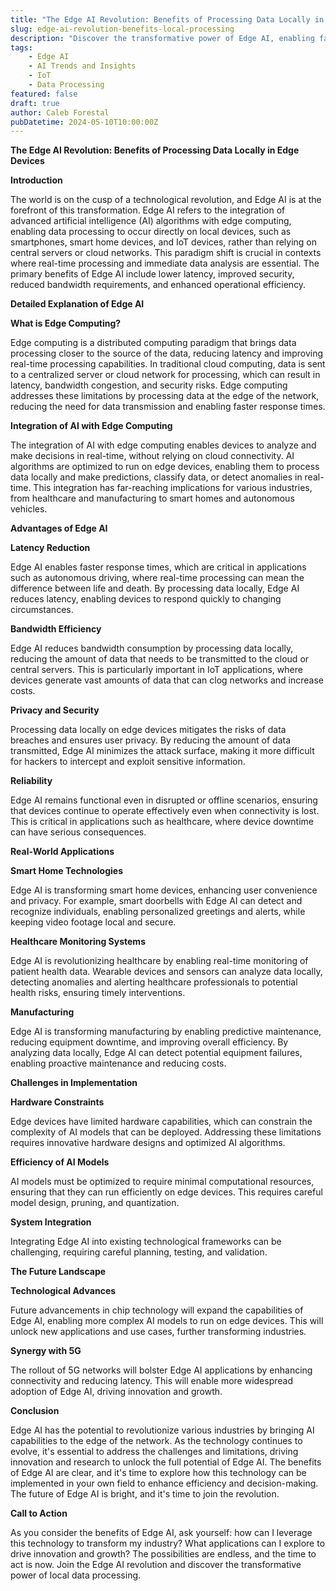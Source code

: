```yaml
---
title: "The Edge AI Revolution: Benefits of Processing Data Locally in Edge Devices"
slug: edge-ai-revolution-benefits-local-processing
description: "Discover the transformative power of Edge AI, enabling faster, more secure, and more efficient data processing at the edge of the network."
tags: 
    - Edge AI 
    - AI Trends and Insights 
    - IoT 
    - Data Processing
featured: false
draft: true
author: Caleb Forestal
pubDatetime: 2024-05-10T10:00:00Z
---
```


**The Edge AI Revolution: Benefits of Processing Data Locally in Edge Devices**

**Introduction**

The world is on the cusp of a technological revolution, and Edge AI is at the forefront of this transformation. Edge AI refers to the integration of advanced artificial intelligence (AI) algorithms with edge computing, enabling data processing to occur directly on local devices, such as smartphones, smart home devices, and IoT devices, rather than relying on central servers or cloud networks. This paradigm shift is crucial in contexts where real-time processing and immediate data analysis are essential. The primary benefits of Edge AI include lower latency, improved security, reduced bandwidth requirements, and enhanced operational efficiency.

**Detailed Explanation of Edge AI**

**What is Edge Computing?**

Edge computing is a distributed computing paradigm that brings data processing closer to the source of the data, reducing latency and improving real-time processing capabilities. In traditional cloud computing, data is sent to a centralized server or cloud network for processing, which can result in latency, bandwidth congestion, and security risks. Edge computing addresses these limitations by processing data at the edge of the network, reducing the need for data transmission and enabling faster response times.

**Integration of AI with Edge Computing**

The integration of AI with edge computing enables devices to analyze and make decisions in real-time, without relying on cloud connectivity. AI algorithms are optimized to run on edge devices, enabling them to process data locally and make predictions, classify data, or detect anomalies in real-time. This integration has far-reaching implications for various industries, from healthcare and manufacturing to smart homes and autonomous vehicles.

**Advantages of Edge AI**

**Latency Reduction**

Edge AI enables faster response times, which are critical in applications such as autonomous driving, where real-time processing can mean the difference between life and death. By processing data locally, Edge AI reduces latency, enabling devices to respond quickly to changing circumstances.

**Bandwidth Efficiency**

Edge AI reduces bandwidth consumption by processing data locally, reducing the amount of data that needs to be transmitted to the cloud or central servers. This is particularly important in IoT applications, where devices generate vast amounts of data that can clog networks and increase costs.

**Privacy and Security**

Processing data locally on edge devices mitigates the risks of data breaches and ensures user privacy. By reducing the amount of data transmitted, Edge AI minimizes the attack surface, making it more difficult for hackers to intercept and exploit sensitive information.

**Reliability**

Edge AI remains functional even in disrupted or offline scenarios, ensuring that devices continue to operate effectively even when connectivity is lost. This is critical in applications such as healthcare, where device downtime can have serious consequences.

**Real-World Applications**

**Smart Home Technologies**

Edge AI is transforming smart home devices, enhancing user convenience and privacy. For example, smart doorbells with Edge AI can detect and recognize individuals, enabling personalized greetings and alerts, while keeping video footage local and secure.

**Healthcare Monitoring Systems**

Edge AI is revolutionizing healthcare by enabling real-time monitoring of patient health data. Wearable devices and sensors can analyze data locally, detecting anomalies and alerting healthcare professionals to potential health risks, ensuring timely interventions.

**Manufacturing**

Edge AI is transforming manufacturing by enabling predictive maintenance, reducing equipment downtime, and improving overall efficiency. By analyzing data locally, Edge AI can detect potential equipment failures, enabling proactive maintenance and reducing costs.

**Challenges in Implementation**

**Hardware Constraints**

Edge devices have limited hardware capabilities, which can constrain the complexity of AI models that can be deployed. Addressing these limitations requires innovative hardware designs and optimized AI algorithms.

**Efficiency of AI Models**

AI models must be optimized to require minimal computational resources, ensuring that they can run efficiently on edge devices. This requires careful model design, pruning, and quantization.

**System Integration**

Integrating Edge AI into existing technological frameworks can be challenging, requiring careful planning, testing, and validation.

**The Future Landscape**

**Technological Advances**

Future advancements in chip technology will expand the capabilities of Edge AI, enabling more complex AI models to run on edge devices. This will unlock new applications and use cases, further transforming industries.

**Synergy with 5G**

The rollout of 5G networks will bolster Edge AI applications by enhancing connectivity and reducing latency. This will enable more widespread adoption of Edge AI, driving innovation and growth.

**Conclusion**

Edge AI has the potential to revolutionize various industries by bringing AI capabilities to the edge of the network. As the technology continues to evolve, it's essential to address the challenges and limitations, driving innovation and research to unlock the full potential of Edge AI. The benefits of Edge AI are clear, and it's time to explore how this technology can be implemented in your own field to enhance efficiency and decision-making. The future of Edge AI is bright, and it's time to join the revolution.

**Call to Action**

As you consider the benefits of Edge AI, ask yourself: how can I leverage this technology to transform my industry? What applications can I explore to drive innovation and growth? The possibilities are endless, and the time to act is now. Join the Edge AI revolution and discover the transformative power of local data processing.